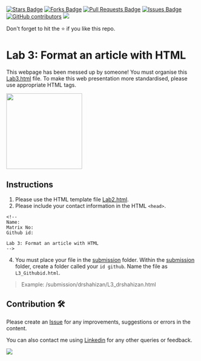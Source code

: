 <a href="https://github.com/drshahizan/learn-php/stargazers"><img src="https://img.shields.io/github/stars/drshahizan/learn-php" alt="Stars Badge"/></a>
<a href="https://github.com/drshahizan/learn-php/network/members"><img src="https://img.shields.io/github/forks/drshahizan/learn-php" alt="Forks Badge"/></a>
<a href="https://github.com/drshahizan/learn-php/pulls"><img src="https://img.shields.io/github/issues-pr/drshahizan/learn-php" alt="Pull Requests Badge"/></a>
<a href="https://github.com/drshahizan/learn-php/issues"><img src="https://img.shields.io/github/issues/drshahizan/learn-php" alt="Issues Badge"/></a>
<a href="https://github.com/drshahizan/learn-php/graphs/contributors"><img alt="GitHub contributors" src="https://img.shields.io/github/contributors/drshahizan/learn-php?color=2b9348"></a>
![](https://visitor-badge.glitch.me/badge?page_id=drshahizan/learn-php)

Don't forget to hit the :star: if you like this repo.

# Lab 3: Format an article with HTML 

This webpage has been messed up by someone! You must organise this [Lab3.html](./download/Lab3.html) file. To make this web presentation more standardised, please use appropriate HTML tags.

<img src="https://github.com/drshahizan/learn-php/blob/main/lab/html/lab2/download/lab3.png"  height="200" />

## Instructions
1. Please use the HTML template file [Lab2.html](./download/Lab2.html).
2. Please include your contact information in the HTML `<head>`.

``` 
<!--
Name:
Matrix No:
Github id:

Lab 3: Format an article with HTML 
-->
```
4. You must place your file in the [submission](./submission) folder. Within the [submission](./submission) folder, create a folder called your `id github`. Name the file as `L3_Githubid.html`.
  > Example: 
  > /submission/drshahizan/L3_drshahizan.html



## Contribution 🛠️
Please create an [Issue](https://github.com/drshahizan/learn-php/issues) for any improvements, suggestions or errors in the content.

You can also contact me using [Linkedin](https://www.linkedin.com/in/drshahizan/) for any other queries or feedback.

![](https://visitor-badge.glitch.me/badge?page_id=drshahizan)
